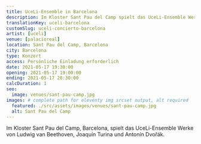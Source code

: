 ```yaml
---
title: UceLi-Ensemble in Barcelona
description: Im Kloster Sant Pau del Camp spielt das UceLi-Ensemble Werke von Ludwig van Beethoven, Joaquín Turina und Antonín Dvořák.
translationKey: uceli-barcelona
customSlug: uceli-concierto-barcelona
artist: [uceli]
venue: [palacioreal]
location: Sant Pau del Camp, Barcelona
city: Barcelona
type: Konzert
access: Persönliche Einladung erforderlich
date: 2021-05-17 19:30:00
opening: 2021-05-17 19:00:00
ending: 2021-05-17 20:30:00
calcDuration: 1
seo:
  image: venues/sant-pau-camp.jpg
images: # complete path for eleventy img srcset output, alt required
  featured: ./src/assets/images/venues/sant-pau-camp.jpg
  alt: Sant Pau del Camp
---
```


Im Kloster Sant Pau del Camp, Barcelona, spielt das UceLi-Ensemble Werke von Ludwig van Beethoven, Joaquín Turina und Antonín Dvořák.
